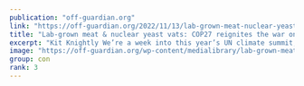 ```yaml
---
publication: "off-guardian.org"
link: "https://off-guardian.org/2022/11/13/lab-grown-meat-nuclear-yeast-vats-cop27-reignites-the-war-on-food/"
title: "Lab-grown meat & nuclear yeast vats: COP27 reignites the war on food"
excerpt: "Kit Knightly We’re a week into this year’s UN climate summit, COP27, and the various agenda planned to roll out on the back of it are coming into focus. None more so than the autumn off…"
image: "https://off-guardian.org/wp-content/medialibrary/lab-grown-meat-large.jpg"
group: con
rank: 3
---
```

